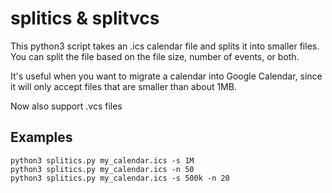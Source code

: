# splitics & splitvcs

This python3 script takes an .ics calendar file and splits it into smaller files.
You can split the file based on the file size, number of events, or both.

It's useful when you want to migrate a calendar into Google Calendar,
since it will only accept files that are smaller than about 1MB.

Now also support .vcs files

## Examples

    python3 splitics.py my_calendar.ics -s 1M
    python3 splitics.py my_calendar.ics -n 50
    python3 splitics.py my_calendar.ics -s 500k -n 20


